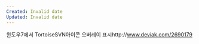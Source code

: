 ```yaml
---
Created: Invalid date
Updated: Invalid date
---
```

윈도우7에서 TortoiseSVN아이콘 오버레이 표시http://www.deviak.com/2690179